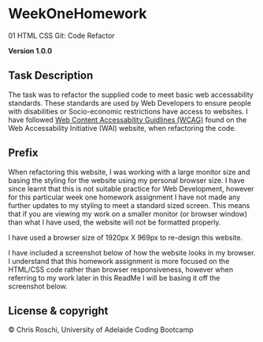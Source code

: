 # WeekOneHomework
01 HTML CSS Git: Code Refactor

**Version 1.0.0**

## Task Description
The task was to refactor the supplied code to meet basic web accessability standards. These standards are used by Web Developers to ensure people with disabilities or Socio-economic restrictions have access to websites. I have followed <a href="https://www.w3.org/WAI/standards-guidelines/wcag/">Web Content Accessability Guidlines (WCAG)</a> found on the  Web Accessability Initiative (WAI) website, when refactoring the code.

## Prefix
When refactoring this website, I was working with a large monitor size and basing the styling for the website using my personal browser size. I have since learnt that this is not suitable practice for Web Development, however for this particular week one homework assignment I have not made any further updates to my styling to meet a standard sized screen. This means that if you are viewing my work on a smaller monitor (or browser window) than what I have used, the website will not be formatted properly.

I have used a browser size of 1920px X 969px to re-design this website. 

I have included a screenshot below of how the website looks in my browser. I understand that this homework assignment is more focused on the HTML/CSS code rather than browser responsiveness, however when referring to my work later in this ReadMe I will be basing it off the screenshot below.



## License & copyright

© Chris Roschi, University of Adelaide Coding Bootcamp